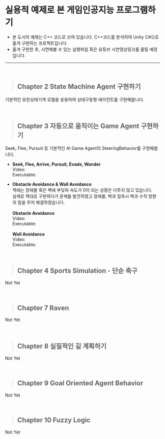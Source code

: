 # 실용적 예제로 본 게임인공지능 프로그램하기

- 본 도서의 예제는 C++ 코드로 쓰여 있습니다. C++코드를 분석하여 Unity C#으로 옮겨 구현하는 프로젝트입니다.
- 옮겨 구현한 후, 시연해볼 수 있는 실행파일 혹은 유튜브 시연영상링크를 올릴 예정입니다.

<hr>

<br>

>## Chapter 2 State Machine Agent 구현하기
기본적인 유한상태기계 모델을 응용하여 상태구동형 에이전트를 구현해봅니다. 

<br>

>## Chapter 3 자동으로 움직이는 Game Agent 구현하기
Seek, Flee, Pursuit 등 기본적인 AI Game Agent의 SteeringBehavior를 구현해봅니다.

- <strong>Seek, Flee, Arrive, Pursuit, Evade, Wander</strong> <br>
Video: <br>
Executable: <br>

- <strong>Obstacle Avoidance & Wall Avoidance</strong> <br>
책에는 장애물 혹은 벽에 부딪혀 속도가 0이 되는 상황은 다루지 않고 있습니다. <br>
실제로 책대로 구현하다가 문제를 발견하였고 장애물, 벽과 접촉시 벽과 수직 방향의 힘을 주어 해결하였습니다. <br> <br>
<strong>Obstacle Avoidance</strong> <br>
Video: <br>
Executable: <br> <br>
<strong>Wall Avoidance</strong> <br>
Video: <br>
Executable: <br>

<br>

>## Chapter 4 Sports Simulation - 단순 축구
Not Yet

<br>

>## Chapter 7 Raven
Not Yet

<br>

>## Chapter 8 실질적인 길 계획하기
Not Yet

<br>

>## Chapter 9 Goal Oriented Agent Behavior
Not Yet

<br>

>## Chapter 10 Fuzzy Logic
Not Yet
